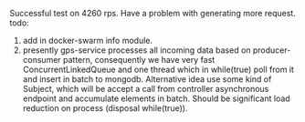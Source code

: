 Successful test on 4260 rps. Have a problem with generating more request.
todo: 
1. add in docker-swarm info module.
2. presently gps-service processes all incoming data based on producer-consumer pattern, 
    consequently we have very fast ConcurrentLinkedQueue and one thread which in while(true) poll 
    from it and insert in batch to mongodb.
Alternative idea use some kind of Subject, which will be accept a call from controller asynchronous
    endpoint and accumulate elements in batch. 
Should be significant load reduction on process (disposal while(true)).   